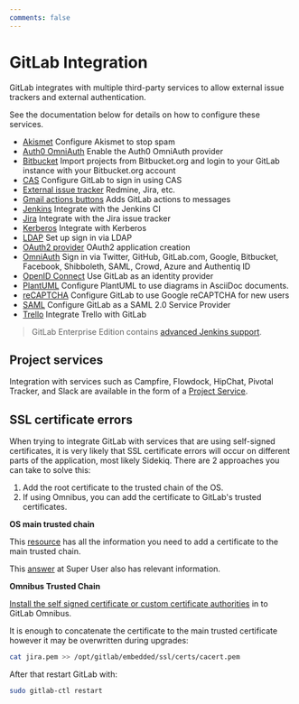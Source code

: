 ```yaml
---
comments: false
---
```


# GitLab Integration

GitLab integrates with multiple third-party services to allow external issue
trackers and external authentication.

See the documentation below for details on how to configure these services.

- [Akismet](akismet.md) Configure Akismet to stop spam
- [Auth0 OmniAuth](auth0.md) Enable the Auth0 OmniAuth provider
- [Bitbucket](bitbucket.md) Import projects from Bitbucket.org and login to your GitLab instance with your Bitbucket.org account
- [CAS](cas.md) Configure GitLab to sign in using CAS
- [External issue tracker](external-issue-tracker.md) Redmine, Jira, etc.
- [Gmail actions buttons](gmail_action_buttons_for_gitlab.md) Adds GitLab actions to messages
- [Jenkins](jenkins.md) Integrate with the Jenkins CI
- [Jira](../user/project/integrations/jira.md) Integrate with the Jira issue tracker
- [Kerberos](kerberos.md) Integrate with Kerberos
- [LDAP](../administration/auth/ldap.md) Set up sign in via LDAP
- [OAuth2 provider](oauth_provider.md) OAuth2 application creation
- [OmniAuth](omniauth.md) Sign in via Twitter, GitHub, GitLab.com, Google, Bitbucket, Facebook, Shibboleth, SAML, Crowd, Azure and Authentiq ID
- [OpenID Connect](openid_connect_provider.md) Use GitLab as an identity provider
- [PlantUML](../administration/integration/plantuml.md) Configure PlantUML to use diagrams in AsciiDoc documents.
- [reCAPTCHA](recaptcha.md) Configure GitLab to use Google reCAPTCHA for new users
- [SAML](saml.md) Configure GitLab as a SAML 2.0 Service Provider
- [Trello](trello_power_up.md) Integrate Trello with GitLab

> GitLab Enterprise Edition contains [advanced Jenkins support](jenkins.md).

## Project services

Integration with services such as Campfire, Flowdock, HipChat,
Pivotal Tracker, and Slack are available in the form of a [Project Service][].

[Project Service]: ../user/project/integrations/project_services.md

## SSL certificate errors

When trying to integrate GitLab with services that are using self-signed certificates,
it is very likely that SSL certificate errors will occur on different parts of the
application, most likely Sidekiq. There are 2 approaches you can take to solve this:

1. Add the root certificate to the trusted chain of the OS.
1. If using Omnibus, you can add the certificate to GitLab's trusted certificates.

**OS main trusted chain**

This [resource](http://kb.kerio.com/product/kerio-connect/server-configuration/ssl-certificates/adding-trusted-root-certificates-to-the-server-1605.html)
has all the information you need to add a certificate to the main trusted chain.

This [answer](http://superuser.com/questions/437330/how-do-you-add-a-certificate-authority-ca-to-ubuntu)
at Super User also has relevant information.

**Omnibus Trusted Chain**

[Install the self signed certificate or custom certificate authorities](https://docs.gitlab.com/omnibus/common_installation_problems/README.html#using-self-signed-certificate-or-custom-certificate-authorities)
in to GitLab Omnibus.

It is enough to concatenate the certificate to the main trusted certificate
however it may be overwritten during upgrades:

```bash
cat jira.pem >> /opt/gitlab/embedded/ssl/certs/cacert.pem
```

After that restart GitLab with:

```bash
sudo gitlab-ctl restart
```
